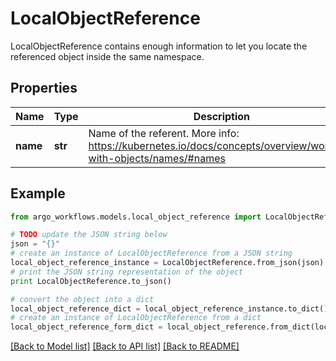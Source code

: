 # LocalObjectReference

LocalObjectReference contains enough information to let you locate the referenced object inside the same namespace.

## Properties

Name | Type | Description | Notes
------------ | ------------- | ------------- | -------------
**name** | **str** | Name of the referent. More info: https://kubernetes.io/docs/concepts/overview/working-with-objects/names/#names | [optional] 

## Example

```python
from argo_workflows.models.local_object_reference import LocalObjectReference

# TODO update the JSON string below
json = "{}"
# create an instance of LocalObjectReference from a JSON string
local_object_reference_instance = LocalObjectReference.from_json(json)
# print the JSON string representation of the object
print LocalObjectReference.to_json()

# convert the object into a dict
local_object_reference_dict = local_object_reference_instance.to_dict()
# create an instance of LocalObjectReference from a dict
local_object_reference_form_dict = local_object_reference.from_dict(local_object_reference_dict)
```
[[Back to Model list]](../README.md#documentation-for-models) [[Back to API list]](../README.md#documentation-for-api-endpoints) [[Back to README]](../README.md)


